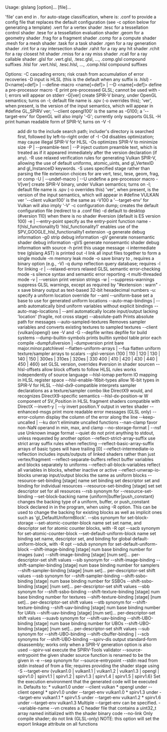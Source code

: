 Usage: glslang [option]... [file]...

'file' can end in .<stage> for auto-stage classification, where <stage> is:
    .conf   to provide a config file that replaces the default configuration
            (see -c option below for generating a template)
    .vert   for a vertex shader
    .tesc   for a tessellation control shader
    .tese   for a tessellation evaluation shader
    .geom   for a geometry shader
    .frag   for a fragment shader
    .comp   for a compute shader
    .mesh   for a mesh shader
    .task   for a task shader
    .rgen    for a ray generation shader
    .rint    for a ray intersection shader
    .rahit   for a ray any hit shader
    .rchit   for a ray closest hit shader
    .rmiss   for a ray miss shader
    .rcall   for a ray callable shader
    .glsl   for .vert.glsl, .tesc.glsl, ..., .comp.glsl compound suffixes
    .hlsl   for .vert.hlsl, .tesc.hlsl, ..., .comp.hlsl compound suffixes

Options:
  -C          cascading errors; risk crash from accumulation of error recoveries
  -D          input is HLSL (this is the default when any suffix is .hlsl)
  -D<name[=def]> | --define-macro <name[=def]> | --D <name[=def]>
              define a pre-processor macro
  -E          print pre-processed GLSL; cannot be used with -l;
              errors will appear on stderr
  -G[ver]     create SPIR-V binary, under OpenGL semantics; turns on -l;
              default file name is <stage>.spv (-o overrides this);
              'ver', when present, is the version of the input semantics,
              which will appear in #define GL_SPIRV ver;
              '--client opengl100' is the same as -G100;
              a '--target-env' for OpenGL will also imply '-G';
              currently only supports GLSL
  -H          print human readable form of SPIR-V; turns on -V
  -I<dir>     add dir to the include search path; includer's directory
              is searched first, followed by left-to-right order of -I
  -Od         disables optimization; may cause illegal SPIR-V for HLSL
  -Os         optimizes SPIR-V to minimize size
  -P<text> | --preamble-text <text> | --P <text>
              inject custom preamble text, which is treated as if it
              appeared immediately after the version declaration (if any).
  -R          use relaxed verification rules for generating Vulkan SPIR-V,
              allowing the use of default uniforms, atomic_uints, and
              gl_VertexID and gl_InstanceID keywords.
  -S <stage>  uses specified stage rather than parsing the file extension
              choices for <stage> are vert, tesc, tese, geom, frag, or comp
  -U<name> | --undef-macro <name> | --U <name>
              undefine a pre-processor macro
  -V[ver]     create SPIR-V binary, under Vulkan semantics; turns on -l;
              default file name is <stage>.spv (-o overrides this)
              'ver', when present, is the version of the input semantics,
              which will appear in #define VULKAN ver
              '--client vulkan100' is the same as -V100
              a '--target-env' for Vulkan will also imply '-V'
  -c          configuration dump;
              creates the default configuration file (redirect to a .conf file)
  -d          default to desktop (#version 110) when there is no shader #version
              (default is ES version 100)
  -e <name> | --entry-point <name>
              specify <name> as the entry-point function name
  -f{hlsl_functionality1}
              'hlsl_functionality1' enables use of the
              SPV_GOOGLE_hlsl_functionality1 extension
  -g          generate debug information
  -g0         strip debug information
  -gV         generate nonsemantic shader debug information
  -gVS        generate nonsemantic shader debug information with source
  -h          print this usage message
  -i          intermediate tree (glslang AST) is printed out
  -l          link all input files together to form a single module
  -m          memory leak mode
  -o <file>   save binary to <file>, requires a binary option (e.g., -V)
  -q          dump reflection query database; requires -l for linking
  -r | --relaxed-errors              relaxed GLSL semantic error-checking mode
  -s          silence syntax and semantic error reporting
  -t          multi-threaded mode
  -v | --version
              print version strings
  -w | --suppress-warnings
              suppress GLSL warnings, except as required by "#extension : warn"
  -x          save binary output as text-based 32-bit hexadecimal numbers
  -u<name>:<loc> specify a uniform location override for --aml
  --uniform-base <base> set a base to use for generated uniform locations
  --auto-map-bindings | --amb       automatically bind uniform variables
                                    without explicit bindings
  --auto-map-locations | --aml      automatically locate input/output lacking
                                    'location' (fragile, not cross stage)
  --absolute-path                   Prints absolute path for messages
  --auto-sampled-textures           Removes sampler variables and converts
                                    existing textures to sampled textures
  --client {vulkan<ver>|opengl<ver>} see -V and -G
  --depfile <file>                  writes depfile for build systems
  --dump-builtin-symbols            prints builtin symbol table prior each compile
  -dumpfullversion | -dumpversion   print bare major.minor.patchlevel
  --flatten-uniform-arrays | --fua  flatten uniform texture/sampler arrays to
                                    scalars
  --glsl-version {100 | 110 | 120 | 130 | 140 | 150 |
                300es | 310es | 320es | 330
                400 | 410 | 420 | 430 | 440 | 450 | 460}
                                    set GLSL version, overrides #version
                                    in shader sourcen
  --hlsl-offsets                    allow block offsets to follow HLSL rules
                                    works independently of source language
  --hlsl-iomap                      perform IO mapping in HLSL register space
  --hlsl-enable-16bit-types         allow 16-bit types in SPIR-V for HLSL
  --hlsl-dx9-compatible             interprets sampler declarations as a
                                    texture/sampler combo like DirectX9 would,
                                    and recognizes DirectX9-specific semantics
  --hlsl-dx-position-w              W component of SV_Position in HLSL fragment
                                    shaders compatible with DirectX
  --invert-y | --iy                 invert position.Y output in vertex shader
  --enhanced-msgs                   print more readable error messages (GLSL only)
  --error-column                    display the column of the error along the line
  --keep-uncalled | --ku            don't eliminate uncalled functions
  --nan-clamp                       favor non-NaN operand in min, max, and clamp
  --no-storage-format | --nsf       use Unknown image format
  --quiet                           do not print anything to stdout, unless
                                    requested by another option
  --reflect-strict-array-suffix     use strict array suffix rules when
                                    reflecting
  --reflect-basic-array-suffix      arrays of basic types will have trailing [0]
  --reflect-intermediate-io         reflection includes inputs/outputs of linked
                                    shaders rather than just vertex/fragment
  --reflect-separate-buffers        reflect buffer variables and blocks
                                    separately to uniforms
  --reflect-all-block-variables     reflect all variables in blocks, whether
                                    inactive or active
  --reflect-unwrap-io-blocks        unwrap input/output blocks the same as
                                    uniform blocks
  --resource-set-binding [stage] name set binding
                                    set descriptor set and binding for
                                    individual resources
  --resource-set-binding [stage] set
                                    set descriptor set for all resources
  --rsb                             synonym for --resource-set-binding
  --set-block-backing name {uniform|buffer|push_constant}
                                    changes the backing type of a uniform, buffer,
                                    or push_constant block declared in
                                    in the program, when using -R option.
                                    This can be used to change the backing
                                    for existing blocks as well as implicit ones
                                    such as 'gl_DefaultUniformBlock'.
  --sbs                             synonym for set-block-storage
  --set-atomic-counter-block name set
                                    set name, and descriptor set for
                                    atomic counter blocks, with -R opt
  --sacb                            synonym for set-atomic-counter-block
  --set-default-uniform-block name set binding
                                    set name, descriptor set, and binding for
                                    global default-uniform-block, with -R opt
  --sdub                            synonym for set-default-uniform-block
  --shift-image-binding [stage] num
                                    base binding number for images (uav)
  --shift-image-binding [stage] [num set]...
                                    per-descriptor-set shift values
  --sib                             synonym for --shift-image-binding
  --shift-sampler-binding [stage] num
                                    base binding number for samplers
  --shift-sampler-binding [stage] [num set]...
                                    per-descriptor-set shift values
  --ssb                             synonym for --shift-sampler-binding
  --shift-ssbo-binding [stage] num  base binding number for SSBOs
  --shift-ssbo-binding [stage] [num set]...
                                    per-descriptor-set shift values
  --sbb                             synonym for --shift-ssbo-binding
  --shift-texture-binding [stage] num
                                    base binding number for textures
  --shift-texture-binding [stage] [num set]...
                                    per-descriptor-set shift values
  --stb                             synonym for --shift-texture-binding
  --shift-uav-binding [stage] num   base binding number for UAVs
  --shift-uav-binding [stage] [num set]...
                                    per-descriptor-set shift values
  --suavb                           synonym for --shift-uav-binding
  --shift-UBO-binding [stage] num   base binding number for UBOs
  --shift-UBO-binding [stage] [num set]...
                                    per-descriptor-set shift values
  --sub                             synonym for --shift-UBO-binding
  --shift-cbuffer-binding | --scb   synonyms for --shift-UBO-binding
  --spirv-dis                       output standard-form disassembly; works only
                                    when a SPIR-V generation option is also used
  --spirv-val                       execute the SPIRV-Tools validator
  --source-entrypoint <name>        the given shader source function is
                                    renamed to be the <name> given in -e
  --sep                             synonym for --source-entrypoint
  --stdin                           read from stdin instead of from a file;
                                    requires providing the shader stage using -S
  --target-env {vulkan1.0 | vulkan1.1 | vulkan1.2 | vulkan1.3 | opengl |
                spirv1.0 | spirv1.1 | spirv1.2 | spirv1.3 | spirv1.4 |
                spirv1.5 | spirv1.6}
                                    Set the execution environment that the
                                    generated code will be executed in.
                                    Defaults to:
                                     * vulkan1.0 under --client vulkan<ver>
                                     * opengl    under --client opengl<ver>
                                     * spirv1.0  under --target-env vulkan1.0
                                     * spirv1.3  under --target-env vulkan1.1
                                     * spirv1.5  under --target-env vulkan1.2
                                     * spirv1.6  under --target-env vulkan1.3
                                    Multiple --target-env can be specified.
  --variable-name <name>
  --vn <name>                       creates a C header file that contains a
                                    uint32_t array named <name>
                                    initialized with the shader binary code
  --no-link                         Only compile shader; do not link (GLSL-only)
                                    NOTE: this option will set the export linkage
                                          attribute on all functions
